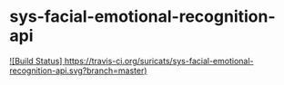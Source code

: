 # sys-facial-emotional-recognition-api
[![Build Status] https://travis-ci.org/suricats/sys-facial-emotional-recognition-api.svg?branch=master)](https://travis-ci.org/suricats/sys-facial-emotional-recognition-api)
